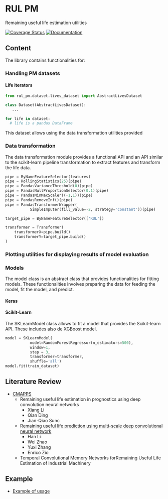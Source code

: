 # RUL PM
Remaining useful life estimation utilities

[![Coverage Status](https://coveralls.io/repos/github/lucianolorenti/rul_pm/badge.svg?branch=main&t=dYuRdM)](https://coveralls.io/github/lucianolorenti/rul_pm?branch=main)
[![Documentation](https://img.shields.io/badge/documentation-dev-brightgreen)](https://lucianolorenti.github.io/rul_pm/)

## Content
The library contains functionalities for:

### Handling PM datasets
#### Life iterators
```python
from rul_pm.dataset.lives_dataset import AbstractLivesDataset

class Dataset(AbstractLivesDataset):
   ...

for life in dataset:
  # life is a pandas DataFrame
```
This dataset allows using the data transformation utilities provided
### Data transformation
The data transformation module provides a functional API and an API similar to the scikit-learn pipeline transformation to extract features and transform the life data.
```python
pipe = ByNameFeatureSelector(features)
pipe = RollingStatistics(25)(pipe)
pipe = PandasVarianceThreshold(0)(pipe)
pipe = PandasNullProportionSelector(0.1)(pipe)
pipe = PandasMinMaxScaler((-1,1))(pipe)
pipe = PandasRemoveInf()(pipe)
pipe = PandasTransformerWrapper(
           SimpleImputer(fill_value=-2, strategy='constant'))(pipe)

target_pipe = ByNameFeatureSelector(['RUL'])

transformer = Transformer(
    transformerX=pipe.build()    
    transformerY=target_pipe.build()
)
```
### Plotting utilities for displaying results of model evaluation
### Models
The model class is an abstract class that provides functionalities for fitting models.
These functionalities involves preparing the data for feeding the model, fit the model, and
predict. 
#### Keras
#### Scikit-Learn
The SKLearnModel class allows to fit a model that provides the Scikit-learn API. These includes also de XGBoost model.

```python
model = SKLearnModel(
           model=RandomForestRegressor(n_estimators=500),
           window=1,
           step = 3,
           transformer=transformer,
           shuffle='all')
model.fit(train_dataset)
```

## Literature Review
- [CMAPPS](research/CMAPPS.ipynb)
  * Remaining useful life estimation in prognostics using deep convolution neural networks    
      *  Xiang Li
      *  Qian Ding
      *  Jian-Qiao Sunc
  * [Remaining useful life prediction using multi-scale deep convolutional neural network](https://doi.org/10.1016/j.asoc.2020.106113)
      * Han Li
      * Wei Zhao
      * Yuxi Zhang
      * Enrico Zio
  * Temporal Convolutional Memory Networks forRemaining Useful Life Estimation of Industrial Machinery
      

## Example
- [Example of usage](examples/ExampleAircraftEngine.ipynb) 
